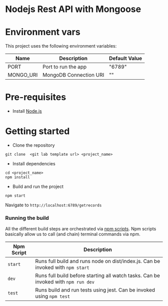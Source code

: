 # Nodejs Rest API with Mongoose

# Environment vars

This project uses the following environment variables:

| Name      | Description            | Default Value |
| --------- | ---------------------- | ------------- |
| PORT      | Port to run the app    | "6789"        |
| MONGO_URI | MongoDB Connection URI | ""            |

# Pre-requisites

- Install [Node.js](https://nodejs.org/en/)

# Getting started

- Clone the repository

```
git clone  <git lab template url> <project_name>
```

- Install dependencies

```
cd <project_name>
npm install
```

- Build and run the project

```
npm start
```

Navigate to `http://localhost:6789/getrecords`

### Running the build

All the different build steps are orchestrated via [npm scripts](https://docs.npmjs.com/misc/scripts).
Npm scripts basically allow us to call (and chain) terminal commands via npm.

| Npm Script | Description                                                                        |
| ---------- | ---------------------------------------------------------------------------------- |
| `start`    | Runs full build and runs node on dist/index.js. Can be invoked with `npm start`    |
| `dev`      | Runs full build before starting all watch tasks. Can be invoked with `npm run dev` |
| `test`     | Runs build and run tests using jest. Can be invoked using `npm test`               |
